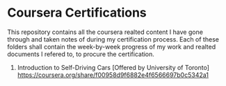 # Coursera Certifications
This repository contains all the coursera realted content I have gone through and taken notes of during my certification process. Each of these folders shall contain the week-by-week progress of my work and realted documents I refered to, to procure the certification.

1. Introduction to Self-Driving Cars [Offered by University of Toronto] https://coursera.org/share/f00958d9f6882e4f6566697b0c5342a1
